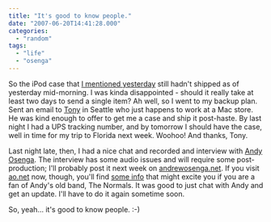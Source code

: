 ```yaml
---
title: "It's good to know people."
date: "2007-06-20T14:41:28.000"
categories: 
  - "random"
tags: 
  - "life"
  - "osenga"
---
```


So the iPod case that [I mentioned yesterday](http://www.chrishubbs.com/2007/06/19/notes-on-a-tuesday-morning/) still hadn't shipped as of yesterday mid-morning. I was kinda disappointed - should it really take at least two days to send a single item? Ah well, so I went to my backup plan. Sent an email to [Tony](http://tklog.blogspot.com/) in Seattle who just happens to work at a Mac store. He was kind enough to offer to get me a case and ship it post-haste. By last night I had a UPS tracking number, and by tomorrow I should have the case, well in time for my trip to Florida next week. Woohoo! And thanks, Tony.

Last night late, then, I had a nice chat and recorded and interview with [Andy Osenga](http://andrewosenga.com/blog/). The interview has some audio issues and will require some post-production; I'll probably post it next week on [andrewosenga.net](http://andrewosenga.net). If you visit [ao.net](http://andrewosenga.net) now, though, you'll find [some info](http://andrewosenga.net/2007/06/20/writing-for-the-normals/) that might excite you if you are a fan of Andy's old band, The Normals. It was good to just chat with Andy and get an update. I'll have to do it again sometime soon.

So, yeah... it's good to know people. :-)

